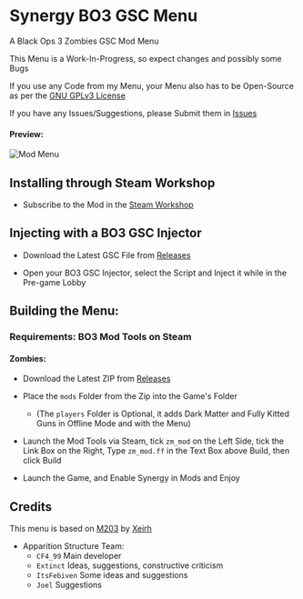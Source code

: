# Synergy BO3 GSC Menu

A Black Ops 3 Zombies GSC Mod Menu

This Menu is a Work-In-Progress, so expect changes and possibly some Bugs

If you use any Code from my Menu, your Menu also has to be Open-Source as per the [GNU GPLv3 License](https://github.com/SyndiShanX/Synergy-BO3-GSC-Menu/blob/main/LICENSE.md)

If you have any Issues/Suggestions, please Submit them in [Issues](https://github.com/SyndiShanX/Synergy-BO3-GSC-Menu/issues)

#### Preview:

![Mod Menu](https://syndishanx.github.io/Synergy-BO3-GSC-Menu/Synergy-BO3-GSC-Menu.png)

## Installing through Steam Workshop

* Subscribe to the Mod in the [Steam Workshop](https://steamcommunity.com/sharedfiles/filedetails/?id=3440309449)

## Injecting with a BO3 GSC Injector

* Download the Latest GSC File from [Releases](https://github.com/SyndiShanX/Synergy-BO3-GSC-Menu/releases)

* Open your BO3 GSC Injector, select the Script and Inject it while in the Pre-game Lobby

## Building the Menu:

### Requirements: BO3 Mod Tools on Steam

#### Zombies:

* Download the Latest ZIP from [Releases](https://github.com/SyndiShanX/Synergy-BO3-GSC-Menu/releases)

* Place the `mods` Folder from the Zip into the Game's Folder
  * (The `players` Folder is Optional, it adds Dark Matter and Fully Kitted Guns in Offline Mode and with the Menu)

* Launch the Mod Tools via Steam, tick `zm_mod` on the Left Side, tick the Link Box on the Right, Type `zm_mod.ff` in the Text Box above Build, then click Build

* Launch the Game, and Enable Synergy in Mods and Enjoy

## Credits

This menu is based on [M203](https://github.com/Xeirh/M203) by [Xeirh](https://github.com/Xeirh)

- Apparition Structure Team:
  * `CF4_99` Main developer
  * `Extinct` Ideas, suggestions, constructive criticism
  * `ItsFebiven` Some ideas and suggestions
  * `Joel` Suggestions
